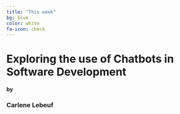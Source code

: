 ```yaml
---
title: "This week"
bg: blue
color: white
fa-icon: check
---
```


# Exploring the use of Chatbots in Software Development

#### by

### Carlene Lebeuf
